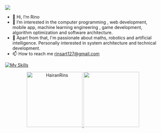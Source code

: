 <!--horizontal divider(gradiant)-->
<img src="https://user-images.githubusercontent.com/73097560/115834477-dbab4500-a447-11eb-908a-139a6edaec5c.gif">

- 👋 Hi, I’m Rino
- 👀 I’m interested in the computer programming , web development, mobile app, machine learning engineering , game development,  algorithm optimization and software architecture.
- 🥷 Apart from that, I'm passionate about maths, robotics and artificial intelligence. Personally interested in system architecture and technical development. 
- 📫 How to reach me rinsart127@gmail.com

<!---
HairanRins/HairanRins is a ✨ special ✨ repository because its `README.md` (this file) appears on your GitHub profile.
You can click the Preview link to take a look at your changes.
--->
[![My Skills](https://skillicons.dev/icons?i=c,go,rust,py,cs,godot,js,ts,react,tailwind,sass,bootstrap,nodejs,express,nextjs,nestjs,flask,django,php,laravel,mysql,mongodb,linux,debian,git,docker,prisma,postman,figma,bash,&perline=10)](https://skillicons.dev)


<div align="center">
  <a href="https://github.com/HairanRins">
    <img height="180em" src="https://github-readme-stats.vercel.app/api?username=HairanRins&show_icons=true&locale=en&layout=compact&theme=tokyonight" alt="HairanRins"/>
    <img height="180em" src="https://github-readme-stats.vercel.app/api/top-langs/?username=HairanRins&layout=compact&langs_count=7&theme=default"/></a>
  </a>
</div>
<!-- <p align="center">
  <h2>⭐ | Github Stats </h2>
  
<div align="center">
<a href="https://github.com/HairanRins">
<img height="180em" src="https://github-readme-stats.vercel.app/api?username=HairanRins&show_icons=true&theme=default&include_all_commits=true&count_private=true"/>
<img height="180em" src="https://github-readme-stats.vercel.app/api/top-langs/?username=HairanRins&layout=compact&langs_count=7&theme=default"/></a>
</div>
</p> -->
</div>
